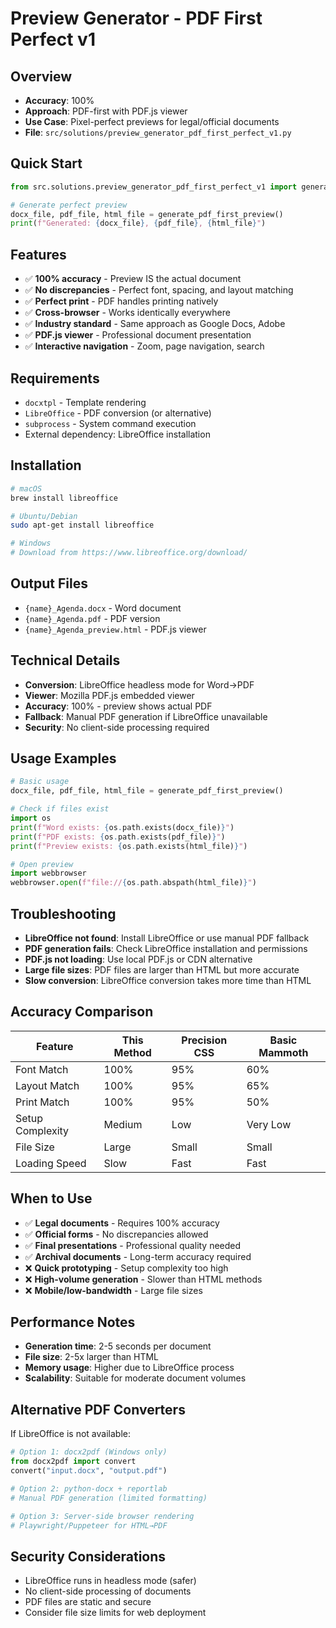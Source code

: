 # Preview Generator - PDF First Perfect v1

## Overview
- **Accuracy**: 100%
- **Approach**: PDF-first with PDF.js viewer
- **Use Case**: Pixel-perfect previews for legal/official documents
- **File**: `src/solutions/preview_generator_pdf_first_perfect_v1.py`

## Quick Start
```python
from src.solutions.preview_generator_pdf_first_perfect_v1 import generate_pdf_first_preview

# Generate perfect preview
docx_file, pdf_file, html_file = generate_pdf_first_preview()
print(f"Generated: {docx_file}, {pdf_file}, {html_file}")
```

## Features
- ✅ **100% accuracy** - Preview IS the actual document
- ✅ **No discrepancies** - Perfect font, spacing, and layout matching
- ✅ **Perfect print** - PDF handles printing natively
- ✅ **Cross-browser** - Works identically everywhere
- ✅ **Industry standard** - Same approach as Google Docs, Adobe
- ✅ **PDF.js viewer** - Professional document presentation
- ✅ **Interactive navigation** - Zoom, page navigation, search

## Requirements
- `docxtpl` - Template rendering
- `LibreOffice` - PDF conversion (or alternative)
- `subprocess` - System command execution
- External dependency: LibreOffice installation

## Installation
```bash
# macOS
brew install libreoffice

# Ubuntu/Debian
sudo apt-get install libreoffice

# Windows
# Download from https://www.libreoffice.org/download/
```

## Output Files
- `{name}_Agenda.docx` - Word document
- `{name}_Agenda.pdf` - PDF version
- `{name}_Agenda_preview.html` - PDF.js viewer

## Technical Details
- **Conversion**: LibreOffice headless mode for Word→PDF
- **Viewer**: Mozilla PDF.js embedded viewer
- **Accuracy**: 100% - preview shows actual PDF
- **Fallback**: Manual PDF generation if LibreOffice unavailable
- **Security**: No client-side processing required

## Usage Examples
```python
# Basic usage
docx_file, pdf_file, html_file = generate_pdf_first_preview()

# Check if files exist
import os
print(f"Word exists: {os.path.exists(docx_file)}")
print(f"PDF exists: {os.path.exists(pdf_file)}")
print(f"Preview exists: {os.path.exists(html_file)}")

# Open preview
import webbrowser
webbrowser.open(f"file://{os.path.abspath(html_file)}")
```

## Troubleshooting
- **LibreOffice not found**: Install LibreOffice or use manual PDF fallback
- **PDF generation fails**: Check LibreOffice installation and permissions
- **PDF.js not loading**: Use local PDF.js or CDN alternative
- **Large file sizes**: PDF files are larger than HTML but more accurate
- **Slow conversion**: LibreOffice conversion takes more time than HTML

## Accuracy Comparison
| Feature | This Method | Precision CSS | Basic Mammoth |
|---------|-------------|---------------|---------------|
| Font Match | 100% | 95% | 60% |
| Layout Match | 100% | 95% | 65% |
| Print Match | 100% | 95% | 50% |
| Setup Complexity | Medium | Low | Very Low |
| File Size | Large | Small | Small |
| Loading Speed | Slow | Fast | Fast |

## When to Use
- ✅ **Legal documents** - Requires 100% accuracy
- ✅ **Official forms** - No discrepancies allowed
- ✅ **Final presentations** - Professional quality needed
- ✅ **Archival documents** - Long-term accuracy required
- ❌ **Quick prototyping** - Setup complexity too high
- ❌ **High-volume generation** - Slower than HTML methods
- ❌ **Mobile/low-bandwidth** - Large file sizes

## Performance Notes
- **Generation time**: 2-5 seconds per document
- **File size**: 2-5x larger than HTML
- **Memory usage**: Higher due to LibreOffice process
- **Scalability**: Suitable for moderate document volumes

## Alternative PDF Converters
If LibreOffice is not available:
```python
# Option 1: docx2pdf (Windows only)
from docx2pdf import convert
convert("input.docx", "output.pdf")

# Option 2: python-docx + reportlab
# Manual PDF generation (limited formatting)

# Option 3: Server-side browser rendering
# Playwright/Puppeteer for HTML→PDF
```

## Security Considerations
- LibreOffice runs in headless mode (safer)
- No client-side processing of documents
- PDF files are static and secure
- Consider file size limits for web deployment 